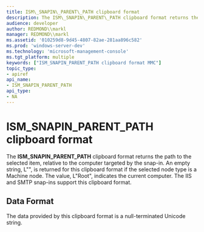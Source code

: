 ```yaml
---
title: ISM\_SNAPIN\_PARENT\_PATH clipboard format
description: The ISM\_SNAPIN\_PARENT\_PATH clipboard format returns the path to the selected item, relative to the computer targeted by the snap-in.
audience: developer
author: REDMOND\\markl
manager: REDMOND\\markl
ms.assetid: '010259d8-9d45-4807-82ae-281aa896c582'
ms.prod: 'windows-server-dev'
ms.technology: 'microsoft-management-console'
ms.tgt_platform: multiple
keywords: ["ISM_SNAPIN_PARENT_PATH clipboard format MMC"]
topic_type:
- apiref
api_name:
- ISM_SNAPIN_PARENT_PATH
api_type:
- NA
---
```


# ISM\_SNAPIN\_PARENT\_PATH clipboard format

The **ISM\_SNAPIN\_PARENT\_PATH** clipboard format returns the path to the selected item, relative to the computer targeted by the snap-in. An empty string, L"", is returned for this clipboard format if the selected node type is a Machine node. The value, L"Root", indicates the current computer. The IIS and SMTP snap-ins support this clipboard format.

## Data Format

The data provided by this clipboard format is a null-terminated Unicode string.

 

 




